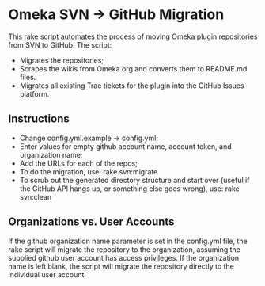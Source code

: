 # Omeka SVN -> GitHub Migration
This rake script automates the process of moving Omeka plugin
repositories from SVN to GitHub. The script:

- Migrates the repositories;
- Scrapes the wikis from Omeka.org and converts them to README.md files.
- Migrates all existing Trac tickets for the plugin into the GitHub Issues platform.

## Instructions
- Change config.yml.example -> config.yml;
- Enter values for empty github account name, account token, and
organization name;
- Add the URLs for each of the repos;
- To do the migration, use:
        rake svn:migrate
- To scrub out the generated directory structure and start over (useful
if the GitHub API hangs up, or something else goes wrong), use:
        rake svn:clean

## Organizations vs. User Accounts
If the github organization name parameter is set in the config.yml file,
the rake script will migrate the repository to the organization,
assuming the supplied github user account has access privileges. If the
organization name is left blank, the script will migrate the
repository directly to the individual user account.
